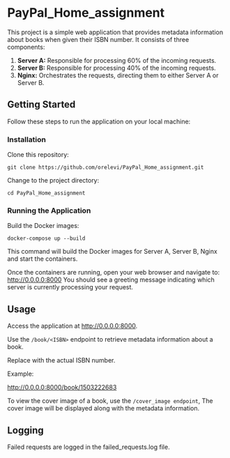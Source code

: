 # PayPal_Home_assignment
 
This project is a simple web application that provides metadata information about books when given their ISBN number. It consists of three components:

1. **Server A:** Responsible for processing 60% of the incoming requests.
2. **Server B:** Responsible for processing 40% of the incoming requests.
3. **Nginx:** Orchestrates the requests, directing them to either Server A or Server B.
   
## Getting Started
Follow these steps to run the application on your local machine:

### Installation
Clone this repository:

```
git clone https://github.com/orelevi/PayPal_Home_assignment.git
```

Change to the project directory:

```
cd PayPal_Home_assignment
```

### Running the Application
Build the Docker images:

```
docker-compose up --build
```

This command will build the Docker images for Server A, Server B, Nginx and start the containers.

Once the containers are running, open your web browser and navigate to:
http://0.0.0.0:8000
You should see a greeting message indicating which server is currently processing your request.

## Usage

Access the application at http://0.0.0.0:8000.

Use the ``/book/<ISBN>`` endpoint to retrieve metadata information about a book. 

Replace <ISBN> with the actual ISBN number.

Example:

http://0.0.0.0:8000/book/1503222683

To view the cover image of a book, use the ``/cover_image endpoint``, The cover image will be displayed along with the metadata information.

## Logging
Failed requests are logged in the failed_requests.log file.
